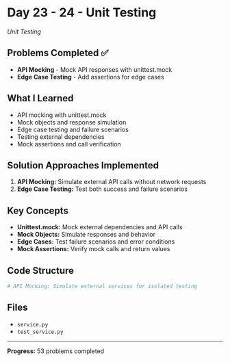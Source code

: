 # Day 23 - 24 - Unit Testing

*Unit Testing*

## Problems Completed ✅
- **API Mocking** - Mock API responses with unittest.mock
- **Edge Case Testing** - Add assertions for edge cases

## What I Learned
- API mocking with unittest.mock
- Mock objects and response simulation
- Edge case testing and failure scenarios
- Testing external dependencies
- Mock assertions and call verification

## Solution Approaches Implemented
1. **API Mocking:** Simulate external API calls without network requests
2. **Edge Case Testing:** Test both success and failure scenarios

## Key Concepts
- **Unittest.mock:** Mock external dependencies and API calls
- **Mock Objects:** Simulate responses and behavior
- **Edge Cases:** Test failure scenarios and error conditions
- **Mock Assertions:** Verify mock calls and return values

## Code Structure
```python
# API Mocking: Simulate external services for isolated testing
```

## Files
- `service.py`
- `test_service.py`

---
**Progress:** 53 problems completed